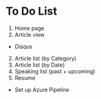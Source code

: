 # To Do List

1) Home page
2) Article view 
  - Disqus
2) Article list (by Category)
3) Article list (by Date)
4) Speaking list (past + upcoming)
4) Resume

- Set up Azure Pipeline
